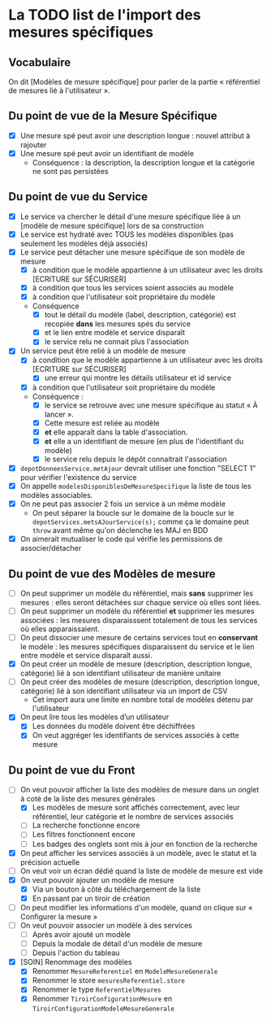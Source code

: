 # La TODO list de l'import des mesures spécifiques

## Vocabulaire

On dit [Modèles de mesure spécifique] pour parler de la partie « référentiel de mesures lié à l'utilisateur ».

## Du point de vue de la Mesure Spécifique

- [x] Une mesure spé peut avoir une description longue : nouvel attribut à rajouter
- [x] Une mesure spé peut avoir un identifiant de modèle
  - Conséquence : la description, la description longue et la catégorie ne sont pas persistées

## Du point de vue du Service

- [x] Le service va chercher le détail d'une mesure spécifique liée à un [modèle de mesure spécifique] lors de sa construction
- [x] Le service est hydraté avec TOUS les modèles disponibles (pas seulement les modèles déjà associés)
- [x] Le service peut détacher une mesure spécifique de son modèle de mesure
  - [x] à condition que le modèle appartienne à un utilisateur avec les droits [ECRITURE sur SÉCURISER]
  - [x] à condition que tous les services soient associés au modèle
  - [x] à condition que l'utilisateur soit propriétaire du modèle
  - Conséquence
    - [x] tout le détail du modèle (label, description, catégorie) est recopiée **dans** les mesures spés du service
    - [x] et le lien entre modèle et service disparaît
    - [x] le service relu ne connait plus l'association
- [x] Un service peut être relié à un modèle de mesure
  - [x] à condition que le modèle appartienne à un utilisateur avec les droits [ECRITURE sur SÉCURISER]
    - [x] une erreur qui montre les détails utilisateur et id service
  - [x] à condition que l'utilisateur soit propriétaire du modèle
  - Conséquence :
    - [x] le service se retrouve avec une mesure spécifique au statut « À lancer ».
    - [x] Cette mesure est reliée au modèle
    - [x] **et** elle apparaît dans la table d'association.
    - [x] **et** elle a un identifiant de mesure (en plus de l'identifiant du modèle)
    - [x] le service relu depuis le dépôt connaitrait l'association
- [x] `depotDonneesService.metAjour` devrait utiliser une fonction "SELECT 1" pour vérifier l'existence du service
- [x] On appelle `modelesDisponiblesDeMesureSpecifique` la liste de tous les modèles associables.
- [x] On ne peut pas associer 2 fois un service à un même modèle
  - On peut séparer la boucle sur le domaine de la boucle sur le `depotServices.metsAJourService(s);` comme ça le domaine peut `throw` avant même qu'on déclenche les MAJ en BDD
- [x] On aimerait mutualiser le code qui vérifie les permissions de associer/détacher

## Du point de vue des Modèles de mesure

- [ ] On peut supprimer un modèle du référentiel, mais **sans** supprimer les mesures : elles seront détachées sur chaque service où elles
      sont liées.
- [ ] On peut supprimer un modèle du référentiel **et** supprimer les mesures associées : les mesures disparaisssent totalement
      de tous les services où elles apparaissaient.
- [ ] On peut dissocier une mesure de certains services tout en **conservant** le modèle : les mesures spécifiques disparaissent du service
      et le lien entre modèle et service disparaît aussi.
- [x] On peut créer un modèle de mesure (description, description longue, catégorie) lié à son identifiant utilisateur de manière unitaire
- [ ] On peut créer des modèles de mesure (description, description longue, catégorie) lié à son identifiant utilisateur via un import de CSV
  - Cet import aura une limite en nombre total de modèles détenu par l'utilisateur
- [x] On peut lire tous les modèles d’un utilisateur
  - [x] Les données du modèle doivent être déchiffrées
  - [x] On veut aggréger les identifiants de services associés à cette mesure

## Du point de vue du Front

- [ ] On veut pouvoir afficher la liste des modèles de mesure dans un onglet à coté de la liste des mesures générales
  - [x] Les modèles de mesure sont affichés correctement, avec leur référentiel, leur catégorie et le nombre de services associés
  - [ ] La recherche fonctionne encore
  - [ ] Les filtres fonctionnent encore
  - [ ] Les badges des onglets sont mis à jour en fonction de la recherche
- [x] On peut afficher les services associés à un modèle, avec le statut et la précision actuelle
- [ ] On veut voir un écran dédié quand la liste de modèle de mesure est vide
- [x] On veut pouvoir ajouter un modèle de mesure
  - [x] Via un bouton à côté du téléchargement de la liste
  - [x] En passant par un tiroir de création
- [ ] On peut modifier les informations d'un modèle, quand on clique sur « Configurer la mesure »
- [ ] On veut pouvoir associer un modèle à des services
  - [ ] Après avoir ajouté un modèle
  - [ ] Depuis la modale de détail d'un modèle de mesure
  - [ ] Depuis l'action du tableau
- [x] [SOIN] Renommage des modèles
  - [x] Renommer `MesureReferentiel` en `ModeleMesureGenerale`
  - [x] Renommer le store `mesuresReferentiel.store`
  - [x] Renommer le type `ReferentielMesures`
  - [x] Renommer `TiroirConfigurationMesure` en `TiroirConfigurationModeleMesureGenerale`
